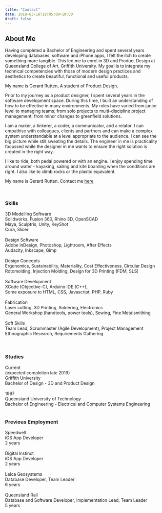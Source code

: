 ```yaml
---
title: "Contact"
date: 2019-03-18T19:05:00+10:00
draft: false
---
```


## About Me

Having completed a Bachelor of Engineering and spent several years developing databases, software and iPhone apps, I felt the itch to create something more tangible.  This led me to enrol in 3D and Product Design at Queensland College of Art, Griffith University.  My goal is to integrate my technical competencies with those of modern design practices and aesthetics to create beautiful, functional and useful products.

My name is Gerard Rutten, A student of Product Design.

Prior to my journey as a product designer, I spent several years in the software development space.  During this time, I built an understanding of how to be effective in many environments.  My roles have varied from junior level to managing teams; from solo projects to multi-discipline project management; from minor changes to greenfield solutions. 

I am a maker, a tinkerer, a coder, a communicator, and a relator.  I can empathise with colleagues, clients and partners and can make a complex system understandable at a level appropriate to the audience.  I can see the big picture while still sweating the details.  The engineer in me is practicality focussed while the designer in me wants to ensure the right solution is created in the right way.

I like to ride, both pedal powered or with an engine.  I enjoy spending time around water - kayaking, sailing and kite boarding when the conditions are right.  I also like to climb rocks or the plastic equivalent.

My name is Gerard Rutten.  Contact me [here](/contact/contact)

<br>

### Skills
<div class="row">
    <div class="4u 12u$(medium)">
        3D Modelling Software
    </div>
    <div class="8u 12u$(medium)">
        Solidworks, Fusion 360, Rhino 3D, OpenSCAD </br>
        Maya, Sculptris, Unity, KeyShot </br>
        Cura, Slicer </br>
    </div>
</div>
<div class="row">
    </br>
</div>
<div class="row">
    <div class="4u 12u$(medium)">
        Design Software
    </div>
    <div class="8u 12u$(medium)">
        Adobe InDesign, Photoshop, Lightroom, After Effects </br>
        Audacity, Inkscape, Gimp
    </div>
</div>
<div class="row">
    </br>
</div>
<div class="row">
    <div class="4u 12u$(medium)">
        Design Concepts
    </div>
    <div class="8u 12u$(medium)">
        Ergonomics, Sustainability, Materiality, Cost Effectiveness, Circular Design </br>
        Rotomolding, Injection Molding, Design for 3D Printing (FDM, SLS)
    </div>
</div>
<div class="row">
    </br>
</div>
<div class="row">
    <div class="4u 12u$(medium)">
        Software Development
    </div>
    <div class="8u 12u$(medium)">
        XCode (Objective-C), Arduino IDE (C++), </br>
        Some exposure to HTML, CSS, Javascript, PHP, Ruby 
    </div>
</div>
<div class="row">
    </br>
</div>
<div class="row">
    <div class="4u 12u$(medium)">
        Fabrication
    </div>
    <div class="8u 12u$(medium)">
        Laser cutting, 3D Printing, Soldering, Electronics </br>
        General Workshop (handtools, power tools), Sewing, Fine Metalsmithing
    </div>
</div>
<div class="row">
    </br>
</div>
<div class="row">
    <div class="4u 12u$(medium)">
        Soft Skills
    </div>
    <div class="8u 12u$(medium)">
        Team Lead, Scrummaster (Agile Development), Project Management </br>
        Ethnographic Research, Requirements Gathering
    </div>
</div>
<div class="row">
    </br>
</div>

</br>

### Studies
<div class="row">
    <div class="4u 12u$(medium)">
        Current </br>
        (expected completion late 2019)
    </div>
    <div class="8u 12u$(medium)">
        Griffith University </br>
        Bachelor of Design - 3D and Product Design
    </div>
</div>
<div class="row">
    </br>
</div>
<div class="row">
    <div class="4u 12u$(medium)">
        1997
    </div>
    <div class="8u 12u$(medium)">
        Queensland University of Technology </br>
        Bachelor of Engineering - Electrical and Computer Systems Engineering
    </div>
</div>

</br>

### Previous Employment
<div class="row">
    <div class="4u 12u$(medium)">
        Speedwell
    </div>
    <div class="8u 12u$(medium)">
        iOS App Developer </br>
        2 years
    </div>
</div>
<div class="row">
    </br>
</div>
<div class="row">
    <div class="4u 12u$(medium)">
        Digital Instinct
    </div>
    <div class="8u 12u$(medium)">
        iOS App Developer </br>
        2 years
    </div>
</div>
<div class="row">
    </br>
</div>
<div class="row">
    <div class="4u 12u$(medium)">
        Leica Geosystems
    </div>
    <div class="8u 12u$(medium)">
        Database Developer, Team Leader </br>
        6 years
    </div>
</div>
<div class="row">
    </br>
</div>
<div class="row">
    <div class="4u 12u$(medium)">
        Queensland Rail
    </div>
    <div class="4u 12u$(medium)">
        Database and Software Developer, Implementation Lead, Team Leader </br>
        5 years
    </div>
</div>

